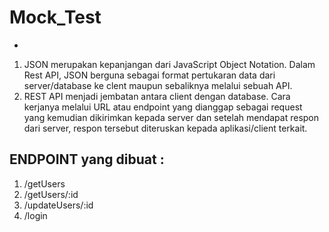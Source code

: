 # Mock_Test
-
1. JSON merupakan kepanjangan dari JavaScript Object Notation. Dalam Rest API, JSON berguna sebagai format pertukaran data dari server/database ke clent maupun sebaliknya melalui sebuah API.
2. REST API menjadi jembatan antara client dengan database. Cara kerjanya melalui URL atau endpoint yang dianggap sebagai request yang kemudian dikirimkan kepada server dan setelah mendapat respon dari server, respon tersebut diteruskan kepada aplikasi/client terkait.

ENDPOINT yang dibuat :
-
1. /getUsers
2. /getUsers/:id
3. /updateUsers/:id
4. /login 

